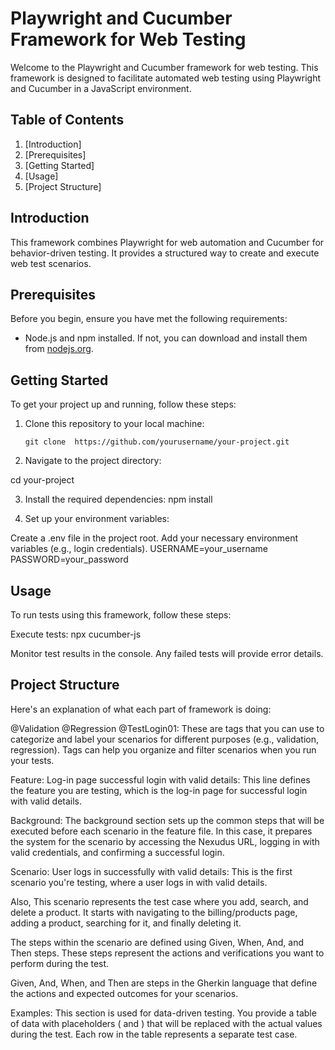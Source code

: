 # Playwright and Cucumber Framework for Web Testing

Welcome to the Playwright and Cucumber framework for web testing. This framework is designed to facilitate automated web testing using Playwright and Cucumber in a JavaScript environment.

## Table of Contents

1. [Introduction]
2. [Prerequisites]
3. [Getting Started]
4. [Usage]
5. [Project Structure]

## Introduction

This framework combines Playwright for web automation and Cucumber for behavior-driven testing. It provides a structured way to create and execute web test scenarios.

## Prerequisites

Before you begin, ensure you have met the following requirements:

- Node.js and npm installed. If not, you can download and install them from [nodejs.org](https://nodejs.org/).

## Getting Started

To get your project up and running, follow these steps:

1. Clone this repository to your local machine:

   ```shell
   git clone  https://github.com/yourusername/your-project.git

   ```

2. Navigate to the project directory:

cd your-project

3. Install the required dependencies:
   npm install

4. Set up your environment variables:

Create a .env file in the project root.
Add your necessary environment variables (e.g., login credentials).
USERNAME=your_username
PASSWORD=your_password

## Usage

To run tests using this framework, follow these steps:

Execute tests:
npx cucumber-js

Monitor test results in the console. Any failed tests will provide error details.

## Project Structure

Here's an explanation of what each part of framework is doing:

@Validation @Regression @TestLogin01: These are tags that you can use to categorize and label your scenarios for different purposes (e.g., validation, regression). Tags can help you organize and filter scenarios when you run your tests.

Feature: Log-in page successful login with valid details: This line defines the feature you are testing, which is the log-in page for successful login with valid details.

Background: The background section sets up the common steps that will be executed before each scenario in the feature file. In this case, it prepares the system for the scenario by accessing the Nexudus URL, logging in with valid credentials, and confirming a successful login.

Scenario: User logs in successfully with valid details: This is the first scenario you're testing, where a user logs in with valid details.

Also, This scenario represents the test case where you add, search, and delete a product. It starts with navigating to the billing/products page, adding a product, searching for it, and finally deleting it.

The steps within the scenario are defined using Given, When, And, and Then steps. These steps represent the actions and verifications you want to perform during the test.

Given, And, When, and Then are steps in the Gherkin language that define the actions and expected outcomes for your scenarios.

Examples: This section is used for data-driven testing. You provide a table of data with placeholders (<username> and <password>) that will be replaced with the actual values during the test. Each row in the table represents a separate test case.
